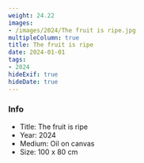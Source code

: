 ```yaml
---
weight: 24.22
images:
- /images/2024/The fruit is ripe.jpg
multipleColumn: true
title: The fruit is ripe
date: 2024-01-01
tags:
- 2024
hideExif: true
hideDate: true
---
```


### Info

- Title: The fruit is ripe
- Year: 2024
- Medium: Oil on canvas
- Size: 100 x 80 cm
